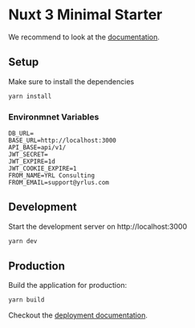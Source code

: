 # Nuxt 3 Minimal Starter

We recommend to look at the [documentation](https://v3.nuxtjs.org).

## Setup

Make sure to install the dependencies

```bash
yarn install
```

### Environmnet Variables

```plain
DB_URL=
BASE_URL=http://localhost:3000
API_BASE=api/v1/
JWT_SECRET=
JWT_EXPIRE=1d
JWT_COOKIE_EXPIRE=1
FROM_NAME=YRL Consulting
FROM_EMAIL=support@yrlus.com
```

## Development

Start the development server on http://localhost:3000

```bash
yarn dev
```

## Production

Build the application for production:

```bash
yarn build
```

Checkout the [deployment documentation](https://v3.nuxtjs.org/docs/deployment).